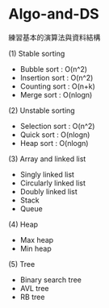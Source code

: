 # Algo-and-DS

練習基本的演算法與資料結構

(1) Stable sorting
- Bubble sort : O(n^2)
- Insertion sort : O(n^2)
- Counting sort : O(n+k)
- Merge sort : O(nlogn)

(2) Unstable sorting
- Selection sort : O(n^2)
- Quick sort : O(nlogn)
- Heap sort : O(nlogn)

(3) Array and linked list
- Singly linked list
- Circularly linked list
- Doubly linked list
- Stack
- Queue

(4) Heap
- Max heap
- Min heap

(5) Tree
- Binary search tree
- AVL tree
- RB tree
